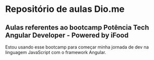 # Repositório de aulas Dio.me 

## Aulas referentes ao bootcamp Potência Tech Angular Developer - Powered by iFood 

Estou usando esse bootcamp para começar minha jornada de dev na linguagem JavaScript com o framework Angular. 
